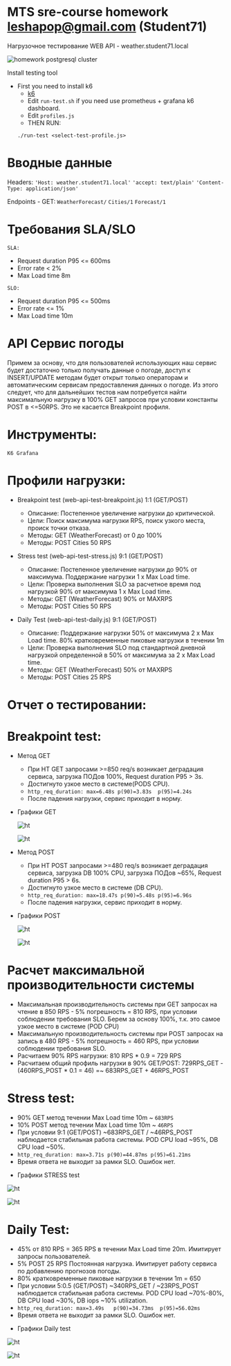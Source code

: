 # MTS sre-course homework leshapop@gmail.com (Student71)

Нагрузочное тестирование WEB API - weather.student71.local

![homework postgresql cluster](../images/pg_cluster.png)

Install testing tool

- First you need to install k6
   - [k6](https://k6.io/docs/get-started/installation/)
   - Edit `run-test.sh` if you need use prometheus + grafana k6 dashboard.
   - Edit `profiles.js`
   - THEN RUN:
  ```
  ./run-test <select-test-profile.js>
  ```

# Вводные данные
Headers:
`'Host: weather.student71.local'`
`'accept: text/plain'`
`'Content-Type: application/json'`

Endpoints - GET:
`WeatherForecast/`
`Cities/1`
`Forecast/1`

# Требования SLA/SLO
`SLA:`
- Request duration P95 <= 600ms
- Error rate < 2%
- Max Load time 8m

`SLO:`
- Request duration P95 <= 500ms
- Error rate <= 1%
- Max Load time 10m

# API Сервис погоды
Примем за основу, что для пользователей использующих наш сервис будет достаточно только получать данные о погоде, доступ к INSERT/UPDATE методам будет открыт только операторам и автоматическим сервисам предоставления данных о погоде. Из этого следует, что для дальнейших тестов нам потребуется найти максимальную нагрузку в 100% GET запросов при условии константы POST в <=50RPS. Это не касается Breakpoint профиля.

# Инструменты:
`K6 Grafana`

# Профили нагрузки:

- Breakpoint test (web-api-test-breakpoint.js) 1:1 (GET/POST)
  * Описание: Постепенное увеличение нагрузки до критической.
  * Цели: Поиск максимума нагрузки RPS, поиск узкого места, происк точки отказа.
  * Методы: GET (WeatherForecast) от 0 до 100%
  * Методы: POST Cities 50 RPS

- Stress test (web-api-test-stress.js) 9:1 (GET/POST)
  * Описание: Постепенное увеличение нагрузки до 90% от максимума. Поддержание нагрузки 1 x Max Load time.
  * Цели: Проверка выполнения SLO за расчетное время под нагрузкой 90% от максимума 1 x Max Load time.
  * Методы: GET (WeatherForecast) 90% от MAXRPS
  * Методы: POST Cities 50 RPS

- Daily Test (web-api-test-daily.js) 9:1 (GET/POST)
  * Описание: Поддержание нагрузки 50% от максимума 2 x Max Load time. 80% кратковременные пиковые нагрузки в течении 1m
  * Цели: Проверка выполнения SLO под стандартной дневной нагрузкой определенной в 50% от максимума за 2 x Max Load time.
  * Методы: GET (WeatherForecast) 50% от MAXRPS
  * Методы: POST Cities 25 RPS

# Отчет о тестировании:

# Breakpoint test:
* Метод GET
  - При НТ GET запросами >=850 req/s возникает деградация сервиса, загрузка ПОДов 100%, Request duration P95 > 3s. 
  - Достигнуто узкое место в системе(PODS CPU).
  - `http_req_duration: max=6.48s p(90)=3.83s  p(95)=4.24s`
  - После падения нагрузки, сервис приходит в норму.

* Графики GET
  
  ![ht](./images/Breakpoint_GET.png)

  ![ht](./images/Breakpoint_GET_pods.png)

* Метод POST
  - При НТ POST запросами >=480 req/s возникает деградация сервиса, загрузка DB 100% CPU, загрузка ПОДов ~65%, Request duration P95 > 6s. 
  - Достигнуто узкое место в системе (DB CPU).
  - `http_req_duration: max=18.47s p(90)=5.48s p(95)=6.96s`
  - После падения нагрузки, сервис приходит в норму.

* Графики POST

  ![ht](./images/Breakpoint_POST.png)

  ![ht](./images/Breakpoint_POST_PODCPU.png)

# Расчет максимальной производительности системы
  - Максимальная производительность системы при GET запросах на чтение в 850 RPS - 5% погрешность = 810 RPS, при условии соблюдении требования SLO. Берем за основу 100%, т.к. это самое узкое место в системе (POD CPU)
  - Максимальную производительность системы при POST запросах на запись в 480 RPS - 5% погрешность = 460 RPS, при условии соблюдении требования SLO.
  - Расчитаем 90% RPS нагрузки: 810 RPS * 0.9 = 729 RPS
  - Раcчитаем общий профиль нагрузки в 90% GET/POST: 729RPS_GET - (460RPS_POST * 0.1 = 46) =~ 683RPS_GET + 46RPS_POST

# Stress test:

  - 90% GET метод течении Max Load time 10m ~ `683RPS`
  - 10% POST метод течении Max Load time 10m ~ `46RPS`
  - При условии 9:1 (GET/POST) ~683RPS_GET / ~46RPS_POST наблюдается стабильная работа системы. POD CPU load ~95%, DB CPU load ~50%.
  - `http_req_duration: max=3.71s p(90)=44.87ms p(95)=61.21ms`
  - Время ответа не выходит за рамки SLO. Ошибок нет.

  * Графики STRESS test

  ![ht](./images/Stress_GET.png)

  ![ht](./images/Stress_GET_POD.png)

# Daily Test:

 - 45% от 810 RPS = 365 RPS в течении Max Load time 20m. Имитирует запросы пользователей.
 - 5% POST 25 RPS Постоянная нагрузка. Имитирует работу сервиса по добавлению прогнозов погоды.
 - 80% кратковременные пиковые нагрузки в течении 1m = 650
 - При условии 5:0.5 (GET/POST) ~340RPS_GET / ~23RPS_POST наблюдается стабильная работа системы. POD CPU load ~70%-80%, DB CPU load ~30%, DB iops ~10% utilization.
 - `http_req_duration: max=3.49s   p(90)=34.73ms  p(95)=56.02ms`
 - Время ответа не выходит за рамки SLO. Ошибок нет.

 * Графики Daily test

![ht](./images/Daily_test2.png)

![ht](./images/Daily_test.png)
